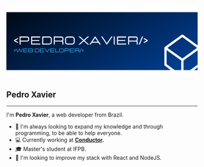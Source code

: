 ![dev-pedro-xavier](https://github.com/pedrohsxavier/pedrohsxavier/blob/master/icons/capa.png "dev-pedro-xavier")

## Pedro Xavier 

- - -

I'm **Pedro Xavier**, a web developer from Brazil.

- :blue_heart: I'm always looking to expand my knowledge and through programming, to be able to help everyone.
- :computer: Currently working at **[Conductor](https://conductor.com.br/en/).**
- :mortar_board: Master's student at IFPB.
- :dart: I'm looking to improve my stack with React and NodeJS.

<!-- ### Hi there 👋 -->

<!--
**pedrohsxavier/pedrohsxavier** is a ✨ _special_ ✨ repository because its `README.md` (this file) appears on your GitHub profile.

Here are some ideas to get you started:

- 🔭 I’m currently working on Conductor [...]
- 🌱 I’m currently learning [...]
- 👯 I’m looking to collaborate on ...
- 🤔 I’m looking for help with ...
- 💬 Ask me about ...
- 📫 How to reach me: ...
- 😄 Pronouns: ...
- ⚡ Fun fact: ...

-->
